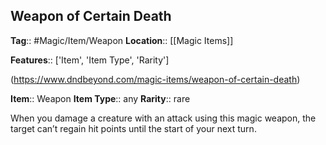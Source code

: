 ## Weapon of Certain Death
**Tag**:: #Magic/Item/Weapon
**Location**:: [[Magic Items]]

**Features**:: ['Item', 'Item Type', 'Rarity']

(https://www.dndbeyond.com/magic-items/weapon-of-certain-death)

**Item**:: Weapon
**Item Type**:: any
**Rarity**:: rare

When you damage a creature with an attack using this magic weapon, the target can’t regain hit points until the start of your next turn.